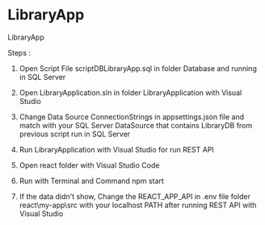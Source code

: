 # LibraryApp
LibraryApp

Steps :

1. Open Script File scriptDBLibraryApp.sql in folder Database  and running in SQL Server

2. Open LibraryApplication.sln in folder LibraryApplication with Visual Studio

3. Change Data Source ConnectionStrings in appsettings.json file and match with your SQL Server DataSource that contains LibraryDB from previous script run in SQL Server

4. Run LibraryApplication with Visual Studio for run REST API

5. Open react folder with Visual Studio Code

6. Run with Terminal and Command npm start

7. If the data didn't show, Change the REACT_APP_API in .env file folder react\my-app\src with your localhost PATH after running REST API with Visual Studio 

